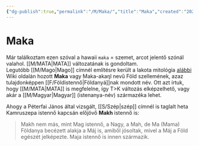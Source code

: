 ```yaml
---
{"dg-publish":true,"permalink":"/M/Maka/","title":"Maka","created":"2023-10-19T05:43","updated":"2024-02-02T03:24"}
---
```



# Maka

Már találkoztam ezen szóval a hawaii `maka` = szemet, arcot jelentő szónál valahol. [[M/MATA\|MATA]] változatának is gondoltam.  
Legutóbb [[M/Mago\|Mago]] címnél említésre került a lakota mitológia [alábbi](https://en.m.wikipedia.org/wiki/List_of_Lakota_mythological_figures) Wiki oldalán hozott **Maka** vagy Maka-akaŋl nevű Föld szellemének, azaz tulajdonképpen [[F/Földistennő\|Földanyá]]nak mondott név. Ott azt írtuk, hogy [[M/MATA\|MATA]] is megfelelne, így T>K változás elképzelhető, vagy akár a [[M/Magyar\|Magyar]] (istenanya-név) származéka lehet.  

Ahogy a Péterfai János által vizsgált, [[S/Szép\|szép]] címnél is taglalt heta Kamruszepa istennő kapcsán előjövő **Makh** istennő is:  
> Makh nem más, mint Mag istennő, a Nagy, a Mah, de Ma (Mama) Földanya becézett alakja a Máj is, amiből jósoltak, mivel a Máj a Föld egészét jelképezte. Maja istennő is innen származik.  